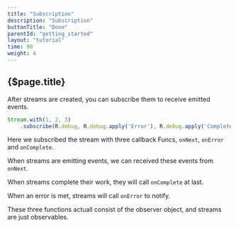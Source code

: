 ```yaml
---
title: "Subscription"
description: "Subscription"
buttonTitle: "Done"
parentId: "getting_started"
layout: "tutorial"
time: 90
weight: 4
---
```


## {$page.title}

After streams are created, you can subscribe them to receive emitted events.

```javascript
Stream.with(1, 2, 3)
    .subscribe(R.debug, R.debug.apply('Error'), R.debug.apply('Completed'));
```

Here we subscribed the stream with three callback Funcs, `onNext`, `onError` and `onComplete`.

When streams are emitting events, we can received these events from `onNext`.

When streams complete their work, they will call `onComplete` at last.

When an error is met, streams will call `onError` to notify.

These three functions actuall consist of the observer object, and streams are just observables.
